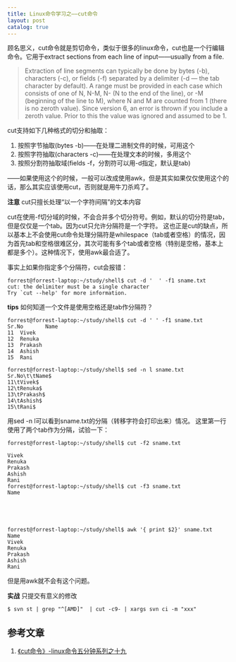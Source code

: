 ```yaml
---
title: Linux命令学习之——cut命令
layout: post
catalog: true
---
```



顾名思义，cut命令就是剪切命令，类似于很多的linux命令，cut也是一个行编辑命令。它用于extract sections from each line of input——usually from a file.

> Extraction of line segments can typically be done by bytes (-b), characters (-c), or fields (-f) separated by a delimiter (-d — the tab character by default). A range must be provided in each case which consists of one of N, N-M, N- (N to the end of the line), or -M (beginning of the line to M), where N and M are counted from 1 (there is no zeroth value). Since version 6, an error is thrown if you include a zeroth value. Prior to this the value was ignored and assumed to be 1.

cut支持如下几种格式的切分和抽取：

1. 按照字节抽取(bytes -b)——在处理二进制文件的时候，可用这个
2. 按照字符抽取(characters -c)——在处理文本的时候，多用这个
3. 按照分割符抽取域(fields -f，分割符可以用-d指定，默认是tab)

——如果使用这个的时候，一般可以改成使用awk，但是其实如果仅仅使用这个的话，那么其实应该使用cut，否则就是用牛刀杀鸡了。

**注意** cut只擅长处理“以一个字符间隔”的文本内容

cut在使用-f切分域的时候，不会合并多个切分符号。例如，默认的切分符是tab，但是仅仅是一个tab。因为cut只允许分隔符是一个字符。
这也正是cut的缺点，所以基本上不会使用cut命令处理分隔符是whilespace（tab或者空格）的情况，因为首先tab和空格很难区分，其次可能有多个tab或者空格（特别是空格，基本上都是多个）。这种情况下，使用awk最合适了。

事实上如果你指定多个分隔符，cut会报错：

	forrest@forrest-laptop:~/study/shell$ cut -d '  ' -f1 sname.txt 
	cut: the delimiter must be a single character
	Try `cut --help' for more information.

**tips** 如何知道一个文件是使用空格还是tab作分隔符？

	forrest@forrest-laptop:~/study/shell$ cut -d ' ' -f1 sname.txt 
	Sr.No		Name
	11	Vivek
	12	Renuka
	13	Prakash
	14	Ashish
	15	Rani

	forrest@forrest-laptop:~/study/shell$ sed -n l sname.txt 
	Sr.No\t\tName$
	11\tVivek$
	12\tRenuka$
	13\tPrakash$
	14\tAshish$
	15\tRani$

用sed -n l可以看到sname.txt的分隔（转移字符会打印出来）情况。
这里第一行使用了两个tab作为分隔，试验一下：

	forrest@forrest-laptop:~/study/shell$ cut -f2 sname.txt 

	Vivek
	Renuka
	Prakash
	Ashish
	Rani
	forrest@forrest-laptop:~/study/shell$ cut -f3 sname.txt 
	Name





	forrest@forrest-laptop:~/study/shell$ awk '{ print $2}' sname.txt 
	Name
	Vivek
	Renuka
	Prakash
	Ashish
	Rani

但是用awk就不会有这个问题。

**实战** 只提交有意义的修改

	$ svn st | grep "^[AMD]"  | cut -c9- | xargs svn ci -m "xxx"

参考文章
--------

1. [《cut命令》-linux命令五分钟系列之十九](http://roclinux.cn/?p=1328)